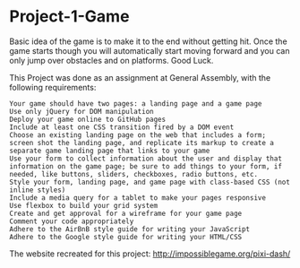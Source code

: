 # Project-1-Game

Basic idea of the game is to make it to the end without getting hit. Once the game starts though you will automatically start moving forward and you can only jump over obstacles and on platforms. Good Luck. 

This Project was done as an assignment at General Assembly, with the following requirements:

	Your game should have two pages: a landing page and a game page
	Use only jQuery for DOM manipulation
	Deploy your game online to GitHub pages
	Include at least one CSS transition fired by a DOM event
	Choose an existing landing page on the web that includes a form; screen shot the landing page, and replicate its markup to create a separate game landing page that links to your game
	Use your form to collect information about the user and display that information on the game page; be sure to add things to your form, if needed, like buttons, sliders, checkboxes, radio buttons, etc.
	Style your form, landing page, and game page with class-based CSS (not inline styles)
	Include a media query for a tablet to make your pages responsive
	Use flexbox to build your grid system
	Create and get approval for a wireframe for your game page
	Comment your code appropriately
	Adhere to the AirBnB style guide for writing your JavaScript
	Adhere to the Google style guide for writing your HTML/CSS

The website recreated for this project: 
http://impossiblegame.org/pixi-dash/

